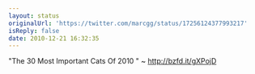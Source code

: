 ```yaml
---
layout: status
originalUrl: 'https://twitter.com/marcgg/status/17256124377993217'
isReply: false
date: 2010-12-21 16:32:35
---
```


"The 30 Most Important Cats Of 2010 " ~ http://bzfd.it/gXPojD
